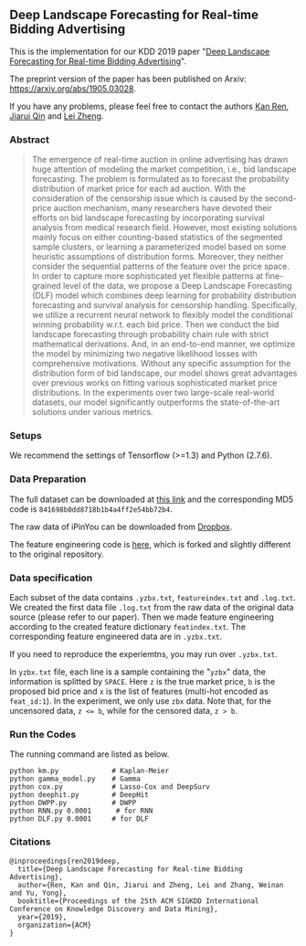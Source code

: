 ## Deep Landscape Forecasting for Real-time Bidding Advertising
This is the implementation for our KDD 2019 paper "[Deep Landscape Forecasting for Real-time Bidding Advertising](https://arxiv.org/abs/1905.03028)".

The preprint version of the paper has been published on Arxiv: https://arxiv.org/abs/1905.03028.

If you have any problems, please feel free to contact the authors [Kan Ren](http://saying.ren), [Jiarui Qin](http://apex.sjtu.edu.cn/members/qinjr) and [Lei Zheng](mailto:zhenglei2016@sjtu.edu.cn).

### Abstract
> The emergence of real-time auction in online advertising has drawn huge attention of modeling the market competition, i.e., bid landscape forecasting. The problem is formulated as to forecast the probability distribution of market price for each ad auction. With the consideration of the censorship issue which is caused by the second-price auction mechanism, many researchers have devoted their efforts on bid landscape forecasting by incorporating survival analysis from medical research field. However, most existing solutions mainly focus on either counting-based statistics of the segmented sample clusters, or learning a parameterized model based on some heuristic assumptions of distribution forms. Moreover, they neither consider the sequential patterns of the feature over the price space. In order to capture more sophisticated yet flexible patterns at fine-grained level of the data, we propose a Deep Landscape Forecasting (DLF) model which combines deep learning for probability distribution forecasting and survival analysis for censorship handling. Specifically, we utilize a recurrent neural network to flexibly model the conditional winning probability w.r.t. each bid price. Then we conduct the bid landscape forecasting through probability chain rule with strict mathematical derivations. And, in an end-to-end manner, we optimize the model by minimizing two negative likelihood losses with comprehensive motivations. Without any specific assumption for the distribution form of bid landscape, our model shows great advantages over previous works on fitting various sophisticated market price distributions. In the experiments over two large-scale real-world datasets, our model significantly outperforms the state-of-the-art solutions under various metrics.

### Setups
We recommend the settings of Tensorflow (>=1.3) and Python (2.7.6).

### Data Preparation
The full dataset can be downloaded at [this link](http://bit.ly/2VTMMdm) and the corresponding MD5 code is `841698b0dd8718b1b4a4ff2e54bb72b4`.

The raw data of iPinYou can be downloaded from [Dropbox](https://www.dropbox.com/s/txz0ms0axqf7jrl/ipinyou.contest.dataset.7z?dl=0).

The feature engineering code is [here](https://github.com/rk2900/make-ipinyou-data), which is forked and slightly different to the original repository.

### Data specification
Each subset of the data contains `.yzbx.txt`, `featureindex.txt` and `.log.txt`.
We created the first data file `.log.txt` from the raw data of the original data source (please refer to our paper).
Then we made feature engineering according to the created feature dictionary `featindex.txt`.
The corresponding feature engineered data are in `.yzbx.txt`.

If you need to reproduce the experiemtns, you may run over `.yzbx.txt`.

In `yzbx.txt` file, each line is a sample containing the "`yzbx`" data, the information is splitted by `SPACE`.
Here `z` is the true market price, `b` is the proposed bid price and `x` is the list of features (multi-hot encoded as `feat_id:1`).
In the experiment, we only use `zbx` data.
Note that, for the uncensored data, `z <= b`, while for the censored data, `z > b`.

### Run the Codes
The running command are listed as below.
```
python km.py             # Kaplan-Meier
python gamma_model.py    # Gamma
python cox.py            # Lasso-Cox and DeepSurv
python deephit.py        # DeepHit
python DWPP.py           # DWPP
python RNN.py 0.0001      # for RNN
python DLF.py 0.0001     # for DLF
```

### Citations
```
@inproceedings{ren2019deep,
  title={Deep Landscape Forecasting for Real-time Bidding Advertising},
  author={Ren, Kan and Qin, Jiarui and Zheng, Lei and Zhang, Weinan and Yu, Yong},
  booktitle={Proceedings of the 25th ACM SIGKDD International Conference on Knowledge Discovery and Data Mining},
  year={2019},
  organization={ACM}
}
```
